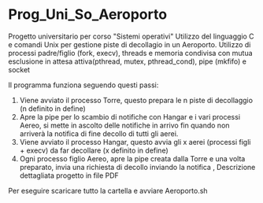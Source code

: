 # Prog_Uni_So_Aeroporto
Progetto universitario per corso "Sistemi operativi"
Utilizzo del linguaggio C e comandi Unix per gestione piste di decollagio in un Aeroporto.
Utilizzo di processi padre/figlio (fork, execv), threads e memoria condivisa con mutua esclusione in attesa attiva(pthread, mutex, pthread_cond), pipe (mkfifo) e socket

Il programma funziona seguendo questi passi:
1. Viene avviato il processo Torre, questo prepara le n piste di decollaggio (n definito in define)
2. Apre la pipe per lo scambio di notifiche con Hangar e i vari processi Aereo, si mette in ascolto delle notifiche in arrivo fin quando non arriverà la notifica di fine decollo di tutti gli aerei. 
3. Viene avviato il processo Hangar, questo avvia gli x aerei (processi figli + execv) da far decollare (x definito in define)
4. Ogni processo figlio Aereo, apre la pipe creata dalla Torre e una volta preparato, invia una richiesta di decollo inviando la notifica  ,
Descrizione dettagliata progetto in file PDF

Per eseguire scaricare tutto la cartella e avviare Aeroporto.sh
